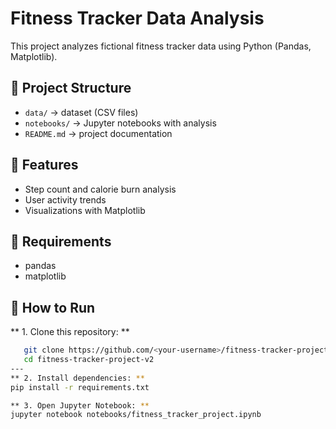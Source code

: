 # Fitness Tracker Data Analysis

This project analyzes fictional fitness tracker data using Python (Pandas, Matplotlib).

## 📂 Project Structure
- `data/` → dataset (CSV files)
- `notebooks/` → Jupyter notebooks with analysis
- `README.md` → project documentation

## 🚀 Features
- Step count and calorie burn analysis
- User activity trends
- Visualizations with Matplotlib

## 🔧 Requirements
- pandas
- matplotlib

## 🚀 How to Run
** 1. Clone this repository: **
```bash
   git clone https://github.com/<your-username>/fitness-tracker-project-v2.git
   cd fitness-tracker-project-v2
---
** 2. Install dependencies: **
pip install -r requirements.txt

** 3. Open Jupyter Notebook: **
jupyter notebook notebooks/fitness_tracker_project.ipynb


